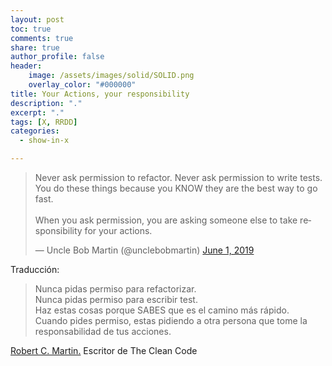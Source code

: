 ```yaml
---
layout: post
toc: true
comments: true
share: true
author_profile: false
header:
    image: /assets/images/solid/SOLID.png
    overlay_color: "#000000"
title: Your Actions, your responsibility
description: "."
excerpt: "."
tags: [X, RRDD]
categories: 
  - show-in-x

---   
```


<blockquote class="twitter-tweet"><p lang="en" dir="ltr">Never ask permission to refactor. Never ask permission to write tests. You do these things because you KNOW they are the best way to go fast. <br><br>When you ask permission, you are asking someone else to take responsibility for your actions.</p>&mdash; Uncle Bob Martin (@unclebobmartin) <a href="https://twitter.com/unclebobmartin/status/1134824807969804291?ref_src=twsrc%5Etfw">June 1, 2019</a></blockquote> <script async src="https://platform.twitter.com/widgets.js" charset="utf-8"></script>

Traducción:

> Nunca pidas permiso para refactorizar.  
  Nunca pidas permiso para escribir test.  
  Haz estas cosas porque SABES que es el camino más rápido.  
  Cuando pides permiso, estas pidiendo a otra persona que tome la responsabilidad de tus acciones.

[Robert C. Martin.](https://twitter.com/unclebobmartin)
Escritor de The Clean Code
